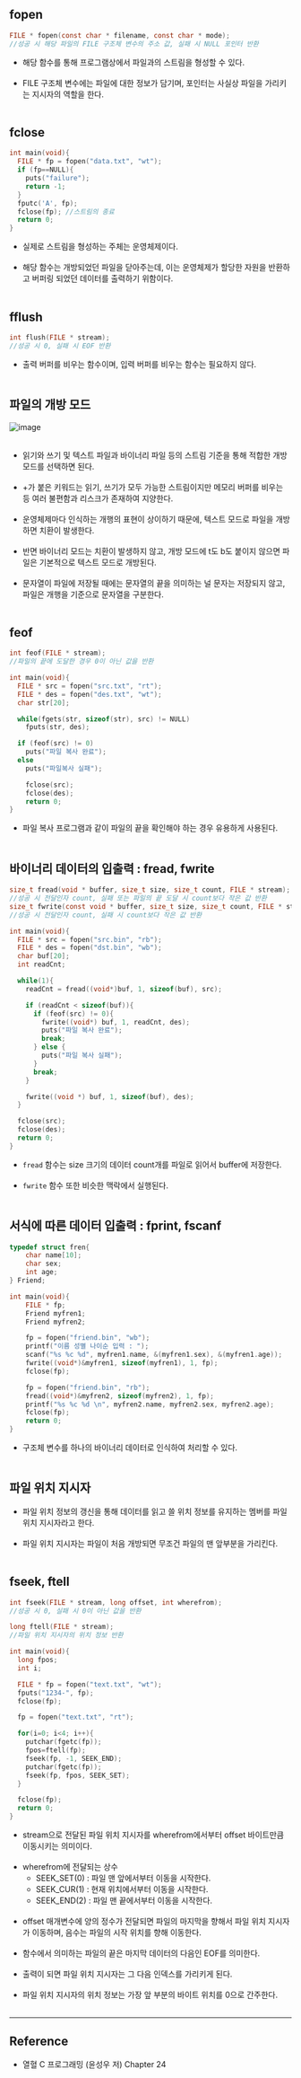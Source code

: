 fopen
-----

```c
FILE * fopen(const char * filename, const char * mode);
//성공 시 해당 파일의 FILE 구조체 변수의 주소 값, 실패 시 NULL 포인터 반환
```

-	해당 함수를 통해 프로그램상에서 파일과의 스트림을 형성할 수 있다.<br><br>
-	FILE 구조체 변수에는 파일에 대한 정보가 담기며, 포인터는 사실상 파일을 가리키는 지시자의 역할을 한다.<br><br>

fclose
------

```c
int main(void){
  FILE * fp = fopen("data.txt", "wt");
  if (fp==NULL){
    puts("failure");
    return -1;
  }
  fputc('A', fp);
  fclose(fp); //스트림의 종료
  return 0;
}
```

-	실제로 스트림을 형성하는 주체는 운영체제이다.<br><br>
-	해당 함수는 개방되었던 파일을 닫아주는데, 이는 운영체제가 할당한 자원을 반환하고 버퍼링 되었던 데이터를 출력하기 위함이다.<br><br>

fflush
------

```c
int flush(FILE * stream);
//성공 시 0, 실패 시 EOF 반환
```

-	출력 버퍼를 비우는 함수이며, 입력 버퍼를 비우는 함수는 필요하지 않다.<br><br>

파일의 개방 모드<br>
--------------------

![image](https://user-images.githubusercontent.com/56240505/71781082-fa48bb00-300d-11ea-9440-9100a4894182.png)<br><br>

-	읽기와 쓰기 및 텍스트 파일과 바이너리 파일 등의 스트림 기준을 통해 적합한 개방 모드를 선택하면 된다.<br><br>
-	+가 붙은 키워드는 읽기, 쓰기가 모두 가능한 스트림이지만 메모리 버퍼를 비우는 등 여러 불편함과 리스크가 존재하여 지양한다.<br><br>
-	운영체제마다 인식하는 개행의 표현이 상이하기 때문에, 텍스트 모드로 파일을 개방하면 치환이 발생한다.<br><br>
-	반면 바이너리 모드는 치환이 발생하지 않고, 개방 모드에 t도 b도 붙이지 않으면 파일은 기본적으로 텍스트 모드로 개방된다.<br><br>
-	문자열이 파일에 저장될 때에는 문자열의 끝을 의미하는 널 문자는 저장되지 않고, 파일은 개행을 기준으로 문자열을 구분한다.<br><br>

feof
----

```c
int feof(FILE * stream);
//파일의 끝에 도달한 경우 0이 아닌 값을 반환

int main(void){
  FILE * src = fopen("src.txt", "rt");
  FILE * des = fopen("des.txt", "wt");
  char str[20];

  while(fgets(str, sizeof(str), src) != NULL)
    fputs(str, des);

  if (feof(src) != 0)
    puts("파일 복사 완료");
  else
    puts("파일복사 실패");

    fclose(src);
    fclose(des);
    return 0;
}
```

-	파일 복사 프로그램과 같이 파일의 끝을 확인해야 하는 경우 유용하게 사용된다.<br><br>

바이너리 데이터의 입출력 : fread, fwrite
----------------------------------------

```c
size_t fread(void * buffer, size_t size, size_t count, FILE * stream);
//성공 시 전달인자 count, 실패 또는 파일의 끝 도달 시 count보다 작은 값 반환
size_t fwrite(const void * buffer, size_t size, size_t count, FILE * stream);
//성공 시 전달인자 count, 실패 시 count보다 작은 값 반환

int main(void){
  FILE * src = fopen("src.bin", "rb");
  FILE * des = fopen("dst.bin", "wb");
  char buf[20];
  int readCnt;

  while(1){
    readCnt = fread((void*)buf, 1, sizeof(buf), src);

    if (readCnt < sizeof(buf)){
      if (feof(src) != 0){
        fwrite((void*) buf, 1, readCnt, des);
        puts("파일 복사 완료");
        break;
      } else {
        puts("파일 복사 실패");
      }
      break;
    }

    fwrite((void *) buf, 1, sizeof(buf), des);
  }

  fclose(src);
  fclose(des);
  return 0;
}
```

-	`fread` 함수는 size 크기의 데이터 count개를 파일로 읽어서 buffer에 저장한다.<br><br>
-	`fwrite` 함수 또한 비슷한 맥락에서 실행된다.<br><br>

서식에 따른 데이터 입출력 : fprint, fscanf
------------------------------------------

```c
typedef struct fren{
    char name[10];
    char sex;
    int age;
} Friend;

int main(void){
    FILE * fp;
    Friend myfren1;
    Friend myfren2;

    fp = fopen("friend.bin", "wb");
    printf("이름 성별 나이순 입력 : ");
    scanf("%s %c %d", myfren1.name, &(myfren1.sex), &(myfren1.age));
    fwrite((void*)&myfren1, sizeof(myfren1), 1, fp);
    fclose(fp);

    fp = fopen("friend.bin", "rb");
    fread((void*)&myfren2, sizeof(myfren2), 1, fp);
    printf("%s %c %d \n", myfren2.name, myfren2.sex, myfren2.age);
    fclose(fp);
    return 0;
}
```

-	구조체 변수를 하나의 바이너리 데이터로 인식하여 처리할 수 있다.<br><br>

파일 위치 지시자
----------------

-	파일 위치 정보의 갱신을 통해 데이터를 읽고 쓸 위치 정보를 유지하는 멤버를 파일 위치 지시자라고 한다.<br><br>
-	파일 위치 지시자는 파일이 처음 개방되면 무조건 파일의 맨 앞부분을 가리킨다.<br><br>

fseek, ftell
------------

```c
int fseek(FILE * stream, long offset, int wherefrom);
//성공 시 0, 실패 시 0이 아닌 값을 반환

long ftell(FILE * stream);
//파일 위치 지시자의 위치 정보 반환

int main(void){
  long fpos;
  int i;

  FILE * fp = fopen("text.txt", "wt");
  fputs("1234-", fp);
  fclose(fp);

  fp = fopen("text.txt", "rt");

  for(i=0; i<4; i++){
    putchar(fgetc(fp));
    fpos=ftell(fp);
    fseek(fp, -1, SEEK_END);
    putchar(fgetc(fp));
    fseek(fp, fpos, SEEK_SET);
  }

  fclose(fp);
  return 0;
}
```

-	stream으로 전달된 파일 위치 지시자를 wherefrom에서부터 offset 바이트만큼 이동시키는 의미이다.<br><br>
-	wherefrom에 전달되는 상수
	-	SEEK_SET(0) : 파일 맨 앞에서부터 이동을 시작한다.
	-	SEEK_CUR(1) : 현재 위치에서부터 이동을 시작한다.
	-	SEEK_END(2) : 파일 맨 끝에서부터 이동을 시작한다.<br><br>
-	offset 매개변수에 양의 정수가 전달되면 파일의 마지막을 향해서 파일 위치 지시자가 이동하며, 음수는 파일의 시작 위치를 향해 이동한다.<br><br>
-	함수에서 의미하는 파일의 끝은 마지막 데이터의 다음인 EOF를 의미한다.<br><br>
-	출력이 되면 파일 위치 지시자는 그 다음 인덱스를 가리키게 된다.<br><br>
-	파일 위치 지시자의 위치 정보는 가장 앞 부분의 바이트 위치를 0으로 간주한다.<br><br>

---

Reference
---------

-	열혈 C 프로그래밍 (윤성우 저) Chapter 24
